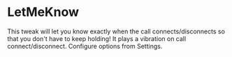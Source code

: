 # LetMeKnow

This tweak will let you know exactly when the call connects/disconnects so that you don't have to keep holding!
It plays a vibration on call connect/disconnect. Configure options from Settings.
